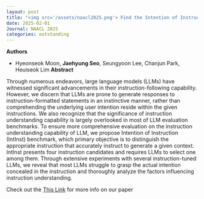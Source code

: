 ```yaml
---
layout: post
title: "<img src='/assets/naacl2025.png'> Find the Intention of Instruction: Comprehensive Evaluation of Instruction Understanding for Large Language Models"
date: 2025-02-01
Journal: NAACL 2025
categories: outstanding
---
```


**Authors**
- Hyeonseok Moon, **Jaehyung Seo**, Seungyoon Lee, Chanjun Park, Heuiseok Lim
**Abstract**

Through numerous endeavors, large language models (LLMs) have witnessed significant advancements in their instruction-following capability. However, we discern that LLMs are prone to generate responses to instruction-formatted statements in an instinctive manner, rather than comprehending the underlying user intention reside within the given instructions. We also recognize that the significance of instruction understanding capability is largely overlooked in most of LLM evaluation benchmarks. To ensure more comprehensive evaluation on the instruction understanding capability of LLM, we propose Intention of Instruction (IntInst) benchmark, which primary objective is to distinguish the appropriate instruction that accurately instruct to generate a given context. IntInst presents four instruction candidates and requires LLMs to select one among them. Through extensive experiments with several instruction-tuned LLMs, we reveal that most LLMs struggle to grasp the actual intention concealed in the instruction and thoroughly analyze the factors influencing instruction understanding.

Check out the [This Link][DOI] for more info on our paper

[DOI]: TBD

